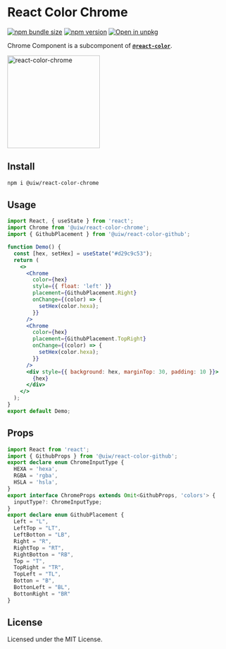 React Color Chrome
===

[![npm bundle size](https://img.shields.io/bundlephobia/minzip/@uiw/react-color-chrome)](https://bundlephobia.com/package/@uiw/react-color-chrome) [![npm version](https://img.shields.io/npm/v/@uiw/react-color-chrome.svg)](https://www.npmjs.com/package/@uiw/react-color-chrome) [![Open in unpkg](https://img.shields.io/badge/Open%20in-unpkg-blue)](https://uiwjs.github.io/npm-unpkg/#/pkg/@uiw/react-color-chrome/file/README.md)

Chrome Component is a subcomponent of [**`@react-color`**](https://uiwjs.github.io/react-color).

<a href="https://uiwjs.github.io/react-color/#/chrome">
  <img src="https://user-images.githubusercontent.com/1680273/126048126-172abdc2-f7cf-4519-8974-f815c102e2de.png" width="210" alt="react-color-chrome" />
</a>

## Install

```bash
npm i @uiw/react-color-chrome
```

## Usage

```jsx mdx:preview
import React, { useState } from 'react';
import Chrome from '@uiw/react-color-chrome';
import { GithubPlacement } from '@uiw/react-color-github';

function Demo() {
  const [hex, setHex] = useState("#d29c9c53");
  return (
    <>
      <Chrome
        color={hex}
        style={{ float: 'left' }}
        placement={GithubPlacement.Right}
        onChange={(color) => {
          setHex(color.hexa);
        }}
      />
      <Chrome
        color={hex}
        placement={GithubPlacement.TopRight}
        onChange={(color) => {
          setHex(color.hexa);
        }}
      />
      <div style={{ background: hex, marginTop: 30, padding: 10 }}>
        {hex}
      </div>
    </>
  );
}
export default Demo;
```

## Props

```ts
import React from 'react';
import { GithubProps } from '@uiw/react-color-github';
export declare enum ChromeInputType {
  HEXA = 'hexa',
  RGBA = 'rgba',
  HSLA = 'hsla',
}
export interface ChromeProps extends Omit<GithubProps, 'colors'> {
  inputType?: ChromeInputType;
}
export declare enum GithubPlacement {
  Left = "L",
  LeftTop = "LT",
  LeftBotton = "LB",
  Right = "R",
  RightTop = "RT",
  RightBotton = "RB",
  Top = "T",
  TopRight = "TR",
  TopLeft = "TL",
  Botton = "B",
  BottonLeft = "BL",
  BottonRight = "BR"
}
```

<!--footer-dividing-->

## License

Licensed under the MIT License.
